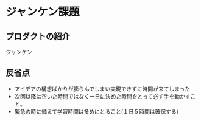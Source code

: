 # ジャンケン課題

## プロダクトの紹介

ジャンケン

## 反省点

- アイデアの構想ばかりが膨らんでしまい実現できずに時間が来てしまった
- 次回以降は空いた時間ではなく一日に決めた時間をとって必ず手を動かすこと。
- 緊急の時に備えて学習時間は多めにとること(１日５時間は確保する)
